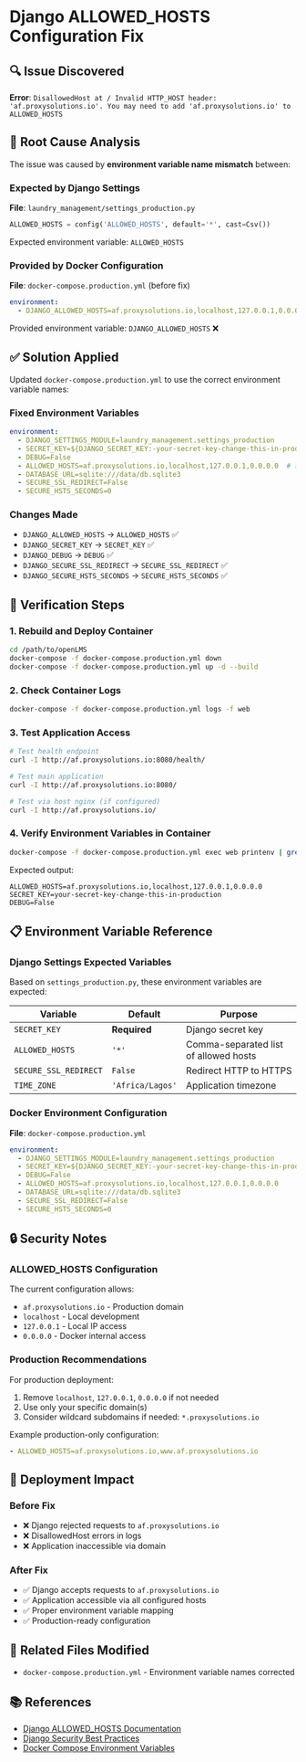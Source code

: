 # Django ALLOWED_HOSTS Configuration Fix

## 🔍 Issue Discovered
**Error**: `DisallowedHost at / Invalid HTTP_HOST header: 'af.proxysolutions.io'. You may need to add 'af.proxysolutions.io' to ALLOWED_HOSTS`

## 🔧 Root Cause Analysis
The issue was caused by **environment variable name mismatch** between:

### Expected by Django Settings
**File**: `laundry_management/settings_production.py`
```python
ALLOWED_HOSTS = config('ALLOWED_HOSTS', default='*', cast=Csv())
```
Expected environment variable: `ALLOWED_HOSTS`

### Provided by Docker Configuration  
**File**: `docker-compose.production.yml` (before fix)
```yaml
environment:
  - DJANGO_ALLOWED_HOSTS=af.proxysolutions.io,localhost,127.0.0.1,0.0.0.0
```
Provided environment variable: `DJANGO_ALLOWED_HOSTS` ❌

## ✅ Solution Applied
Updated `docker-compose.production.yml` to use the correct environment variable names:

### Fixed Environment Variables
```yaml
environment:
  - DJANGO_SETTINGS_MODULE=laundry_management.settings_production
  - SECRET_KEY=${DJANGO_SECRET_KEY:-your-secret-key-change-this-in-production}
  - DEBUG=False
  - ALLOWED_HOSTS=af.proxysolutions.io,localhost,127.0.0.1,0.0.0.0  # ✅ Fixed
  - DATABASE_URL=sqlite:///data/db.sqlite3
  - SECURE_SSL_REDIRECT=False
  - SECURE_HSTS_SECONDS=0
```

### Changes Made
- `DJANGO_ALLOWED_HOSTS` → `ALLOWED_HOSTS` ✅
- `DJANGO_SECRET_KEY` → `SECRET_KEY` ✅  
- `DJANGO_DEBUG` → `DEBUG` ✅
- `DJANGO_SECURE_SSL_REDIRECT` → `SECURE_SSL_REDIRECT` ✅
- `DJANGO_SECURE_HSTS_SECONDS` → `SECURE_HSTS_SECONDS` ✅

## 🧪 Verification Steps

### 1. Rebuild and Deploy Container
```bash
cd /path/to/openLMS
docker-compose -f docker-compose.production.yml down
docker-compose -f docker-compose.production.yml up -d --build
```

### 2. Check Container Logs
```bash
docker-compose -f docker-compose.production.yml logs -f web
```

### 3. Test Application Access
```bash
# Test health endpoint
curl -I http://af.proxysolutions.io:8080/health/

# Test main application  
curl -I http://af.proxysolutions.io:8080/

# Test via host nginx (if configured)
curl -I http://af.proxysolutions.io/
```

### 4. Verify Environment Variables in Container
```bash
docker-compose -f docker-compose.production.yml exec web printenv | grep -E "(ALLOWED_HOSTS|SECRET_KEY|DEBUG)"
```

Expected output:
```
ALLOWED_HOSTS=af.proxysolutions.io,localhost,127.0.0.1,0.0.0.0
SECRET_KEY=your-secret-key-change-this-in-production
DEBUG=False
```

## 📋 Environment Variable Reference

### Django Settings Expected Variables
Based on `settings_production.py`, these environment variables are expected:

| Variable | Default | Purpose |
|----------|---------|---------|
| `SECRET_KEY` | **Required** | Django secret key |
| `ALLOWED_HOSTS` | `'*'` | Comma-separated list of allowed hosts |
| `SECURE_SSL_REDIRECT` | `False` | Redirect HTTP to HTTPS |
| `TIME_ZONE` | `'Africa/Lagos'` | Application timezone |

### Docker Environment Configuration
**File**: `docker-compose.production.yml`
```yaml
environment:
  - DJANGO_SETTINGS_MODULE=laundry_management.settings_production
  - SECRET_KEY=${DJANGO_SECRET_KEY:-your-secret-key-change-this-in-production}
  - DEBUG=False
  - ALLOWED_HOSTS=af.proxysolutions.io,localhost,127.0.0.1,0.0.0.0
  - DATABASE_URL=sqlite:///data/db.sqlite3
  - SECURE_SSL_REDIRECT=False
  - SECURE_HSTS_SECONDS=0
```

## 🔒 Security Notes

### ALLOWED_HOSTS Configuration
The current configuration allows:
- `af.proxysolutions.io` - Production domain
- `localhost` - Local development  
- `127.0.0.1` - Local IP access
- `0.0.0.0` - Docker internal access

### Production Recommendations
For production deployment:
1. Remove `localhost`, `127.0.0.1`, `0.0.0.0` if not needed
2. Use only your specific domain(s)
3. Consider wildcard subdomains if needed: `*.proxysolutions.io`

Example production-only configuration:
```yaml
- ALLOWED_HOSTS=af.proxysolutions.io,www.af.proxysolutions.io
```

## 🚀 Deployment Impact

### Before Fix
- ❌ Django rejected requests to `af.proxysolutions.io`
- ❌ DisallowedHost errors in logs
- ❌ Application inaccessible via domain

### After Fix  
- ✅ Django accepts requests to `af.proxysolutions.io`
- ✅ Application accessible via all configured hosts
- ✅ Proper environment variable mapping
- ✅ Production-ready configuration

## 📝 Related Files Modified
- `docker-compose.production.yml` - Environment variable names corrected

## 📚 References
- [Django ALLOWED_HOSTS Documentation](https://docs.djangoproject.com/en/4.2/ref/settings/#allowed-hosts)
- [Django Security Best Practices](https://docs.djangoproject.com/en/4.2/topics/security/)
- [Docker Compose Environment Variables](https://docs.docker.com/compose/environment-variables/)

